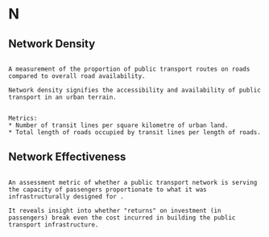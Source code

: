 # N

## Network Density

```{tab-item} Definition

A measurement of the proportion of public transport routes on roads compared to overall road availability.

Network density signifies the accessibility and availability of public transport in an urban terrain.

```

```{tab-item} Application

Metrics:
* Number of transit lines per square kilometre of urban land.
* Total length of roads occupied by transit lines per length of roads.

```

## Network Effectiveness

```{tab-item} Definition

An assessment metric of whether a public transport network is serving the capacity of passengers proportionate to what it was infrastructurally designed for .

It reveals insight into whether "returns" on investment (in passengers) break even the cost incurred in building the public transport infrastructure.
```
